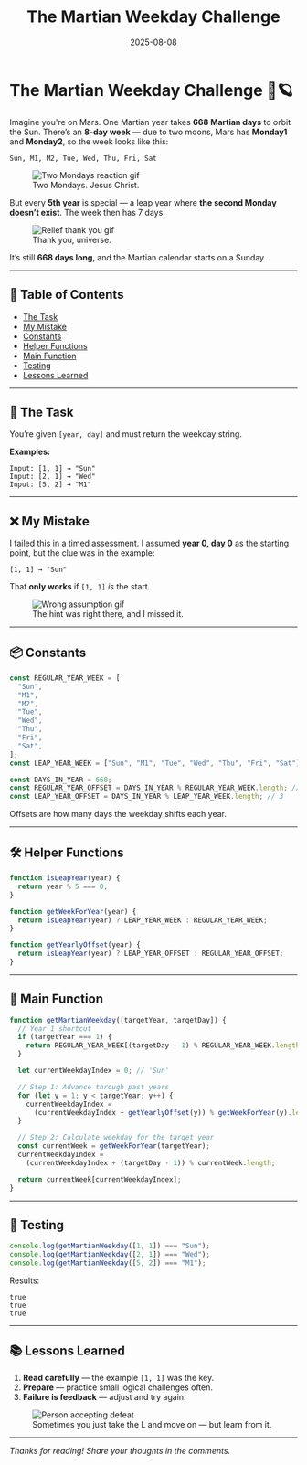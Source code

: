 ﻿---
title: "The Martian Weekday Challenge"
description: "Solving a programming puzzle about Mars' unique calendar with an 8-day week and leap years."
slug: "martian-weekday-challenge"
date: 2025-08-08
updated: 2025-08-08
tags: ["JavaScript", "algorithms", "coding challenge", "programming puzzles"]
coverImage: "/images/posts/martian-weekdays.jpg"
canonical: ""
project: ""
linkedinURL: ""
devtoURL: ""
mediumURL: ""
---

# The Martian Weekday Challenge 🚀🪐

Imagine you're on Mars. One Martian year takes **668 Martian days** to orbit the Sun. There’s an **8-day week** — due to two moons, Mars has **Monday1** and **Monday2**, so the week looks like this:

```
Sun, M1, M2, Tue, Wed, Thu, Fri, Sat
```

<figure>
<img src="https://dev-to-uploads.s3.amazonaws.com/uploads/articles/yee1b3t0uooove9vir7h.gif" alt="Two Mondays reaction gif" title="Monday mood"/>
<figcaption>Two Mondays. Jesus Christ.</figcaption>
</figure>

But every **5th year** is special — a leap year where **the second Monday doesn’t exist**. The week then has 7 days.

<figure>
<img src="https://dev-to-uploads.s3.amazonaws.com/uploads/articles/91oo71yu1dw0o1mily0r.gif" alt="Relief thank you gif" title="Thank you, universe"/>
<figcaption>Thank you, universe.</figcaption>
</figure>

It’s still **668 days long**, and the Martian calendar starts on a Sunday.

---

## 📑 Table of Contents

- [The Task](#the-task)
- [My Mistake](#my-mistake)
- [Constants](#constants)
- [Helper Functions](#helper-functions)
- [Main Function](#main-function)
- [Testing](#testing)
- [Lessons Learned](#lessons-learned)

---

## 🧩 The Task

You’re given `[year, day]` and must return the weekday string.

**Examples:**

```plaintext
Input: [1, 1] → "Sun"
Input: [2, 1] → "Wed"
Input: [5, 2] → "M1"
```

---

## ❌ My Mistake

I failed this in a timed assessment. I assumed **year 0, day 0** as the starting point, but the clue was in the example:

```plaintext
[1, 1] → "Sun"
```

That **only works** if `[1, 1]` _is_ the start.

<figure>
<img src="https://dev-to-uploads.s3.amazonaws.com/uploads/articles/iqzja3mxi26nx9y62y2h.gif" alt="Wrong assumption gif" title="Wrong assumption"/>
<figcaption>The hint was right there, and I missed it.</figcaption>
</figure>

---

## 📦 Constants

```javascript
const REGULAR_YEAR_WEEK = [
  "Sun",
  "M1",
  "M2",
  "Tue",
  "Wed",
  "Thu",
  "Fri",
  "Sat",
];
const LEAP_YEAR_WEEK = ["Sun", "M1", "Tue", "Wed", "Thu", "Fri", "Sat"];

const DAYS_IN_YEAR = 668;
const REGULAR_YEAR_OFFSET = DAYS_IN_YEAR % REGULAR_YEAR_WEEK.length; // 4
const LEAP_YEAR_OFFSET = DAYS_IN_YEAR % LEAP_YEAR_WEEK.length; // 3
```

Offsets are how many days the weekday shifts each year.

---

## 🛠 Helper Functions

```javascript
function isLeapYear(year) {
  return year % 5 === 0;
}

function getWeekForYear(year) {
  return isLeapYear(year) ? LEAP_YEAR_WEEK : REGULAR_YEAR_WEEK;
}

function getYearlyOffset(year) {
  return isLeapYear(year) ? LEAP_YEAR_OFFSET : REGULAR_YEAR_OFFSET;
}
```

---

## 🧮 Main Function

```javascript
function getMartianWeekday([targetYear, targetDay]) {
  // Year 1 shortcut
  if (targetYear === 1) {
    return REGULAR_YEAR_WEEK[(targetDay - 1) % REGULAR_YEAR_WEEK.length];
  }

  let currentWeekdayIndex = 0; // 'Sun'

  // Step 1: Advance through past years
  for (let y = 1; y < targetYear; y++) {
    currentWeekdayIndex =
      (currentWeekdayIndex + getYearlyOffset(y)) % getWeekForYear(y).length;
  }

  // Step 2: Calculate weekday for the target year
  const currentWeek = getWeekForYear(targetYear);
  currentWeekdayIndex =
    (currentWeekdayIndex + (targetDay - 1)) % currentWeek.length;

  return currentWeek[currentWeekdayIndex];
}
```

---

## 🧪 Testing

```javascript
console.log(getMartianWeekday([1, 1]) === "Sun");
console.log(getMartianWeekday([2, 1]) === "Wed");
console.log(getMartianWeekday([5, 2]) === "M1");
```

Results:

```
true
true
true
```

---

## 📚 Lessons Learned

1. **Read carefully** — the example `[1, 1]` was the key.
2. **Prepare** — practice small logical challenges often.
3. **Failure is feedback** — adjust and try again.

<figure>
<img src="https://dev-to-uploads.s3.amazonaws.com/uploads/articles/kb9knx0iyb8o40kcnh2i.jpg" alt="Person accepting defeat" title="Took the L"/>
<figcaption>Sometimes you just take the L and move on — but learn from it.</figcaption>
</figure>

---

_Thanks for reading! Share your thoughts in the comments._
